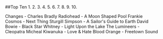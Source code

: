 ##Top Ten
1.
2.
3.
4.
5.
6.
7.
8.
9.
10.

Changes - Charles Bradly
Radiohead - A Moon Shaped Pool
Frankie Cosmos - Next Thing
Sturgill Simpson - A Sailor's Guide to Earth
David Bowie - Black Star
Whitney - Light Upon the Lake
The Lumineers - Cleopatra
Micheal Kiwanuka - Love & Hate
Blood Orange - Freetown Sound
